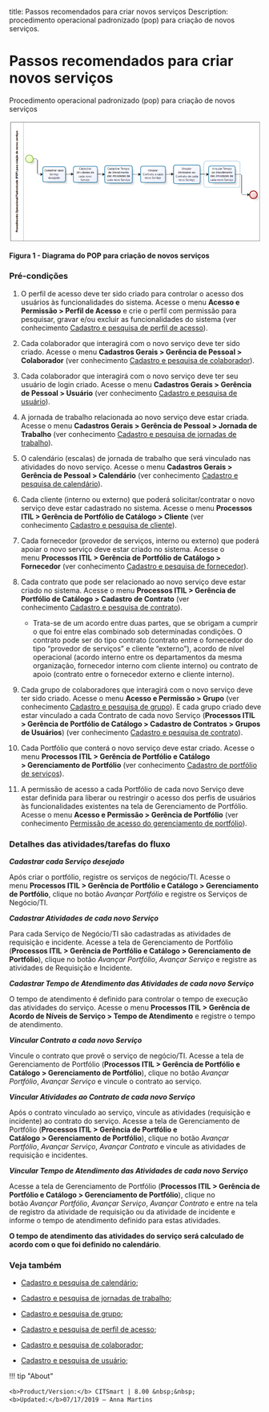 title: Passos recomendados para criar novos serviços
Description: procedimento operacional padronizado (pop) para criação de novos serviços.

# Passos recomendados para criar novos serviços

Procedimento operacional padronizado (pop) para criação de novos serviços

![Criar](images/steps.png)

**Figura 1 - Diagrama do POP para criação de novos serviços**

### Pré-condições

1.  O perfil de acesso deve ter sido criado para controlar o acesso dos usuários às funcionalidades do sistema. Acesse o menu **Acesso e Permissão > Perfil de Acesso** e crie o perfil com permissão para pesquisar, gravar e/ou excluir as funcionalidades do sistema (ver conhecimento [Cadastro e pesquisa de perfil de acesso][1]).

2.  Cada colaborador que interagirá com o novo serviço deve ter sido criado. Acesse o menu **Cadastros Gerais > Gerência de Pessoal > Colaborador** (ver conhecimento [Cadastro e pesquisa de colaborador][2]).

3.  Cada colaborador que interagirá com o novo serviço deve ter seu usuário de login criado. Acesse o menu **Cadastros Gerais > Gerência de Pessoal > Usuário** (ver conhecimento [Cadastro e pesquisa de usuário][3]).

4.  A jornada de trabalho relacionada ao novo serviço deve estar criada. Acesse o menu **Cadastros Gerais > Gerência de Pessoal > Jornada de Trabalho** (ver conhecimento [Cadastro e pesquisa de jornadas de trabalho][4]).

5.  O calendário (escalas) de jornada de trabalho que será vinculado nas atividades do novo serviço. Acesse o menu **Cadastros Gerais > Gerência de Pessoal > Calendário** (ver conhecimento [Cadastro e pesquisa de calendário][5]).

6.  Cada cliente (interno ou externo) que poderá solicitar/contratar o novo serviço deve estar cadastrado no sistema. Acesse o menu **Processos ITIL > Gerência de Portfólio de Catálogo > Cliente** (ver conhecimento [Cadastro e pesquisa de cliente][6]).

7.  Cada fornecedor (provedor de serviços, interno ou externo) que poderá apoiar o novo serviço deve estar criado no sistema. Acesse o menu **Processos ITIL > Gerência de Portfólio de Catálogo > Fornecedor** (ver conhecimento [Cadastro e pesquisa de fornecedor][7]).

8.  Cada contrato que pode ser relacionado ao novo serviço deve estar criado no sistema. Acesse o menu **Processos ITIL > Gerência de Portfólio de Catálogo > Cadastro de Contrato** (ver conhecimento [Cadastro e pesquisa de contrato][8]).

    -   Trata-se de um acordo entre duas partes, que se obrigam a cumprir o que
        foi entre elas combinado sob determinadas condições. O contrato pode ser
        do tipo contrato (contrato entre o fornecedor do tipo “provedor de
        serviços” e cliente “externo”), acordo de nível operacional (acordo
        interno entre os departamentos da mesma organização, fornecedor interno
        com cliente interno) ou contrato de apoio (contrato entre o fornecedor
        externo e cliente interno).

9.  Cada grupo de colaboradores que interagirá com o novo serviço deve ter sido criado. Acesse o menu **Acesso e Permissão > Grupo** (ver conhecimento [Cadastro e pesquisa de grupo][9]). E cada grupo criado deve estar vinculado a cada Contrato de cada novo
 Serviço (**Processos ITIL > Gerência de Portfólio de Catálogo > Cadastro de Contratos > Grupos de Usuários**) (ver conhecimento [Cadastro e pesquisa de contrato][8]).

10. Cada Portfólio que conterá o novo serviço deve estar criado. Acesse o menu **Processos ITIL > Gerência de Portfólio e Catálogo > Gerenciamento de Portfólio** (ver conhecimento [Cadastro de portfólio de serviços][10]).

11. A permissão de acesso a cada Portfólio de cada novo Serviço deve estar definida para liberar ou restringir o acesso dos perfis de usuários às funcionalidades existentes na tela de Gerenciamento de Portfólio. Acesse o menu **Acesso e Permissão > Gerência de Portfólio** (ver conhecimento [Permissão de acesso do gerenciamento de portfólio][11]).

### Detalhes das atividades/tarefas do fluxo

***Cadastrar cada Serviço desejado***

Após criar o portfólio, registre os serviços de negócio/TI. Acesse o menu **Processos ITIL > Gerência de Portfólio e Catálogo > Gerenciamento de Portfólio**, clique no botão *Avançar Portfólio* e registre os Serviços de Negócio/TI.

***Cadastrar Atividades de cada novo Serviço***

Para cada Serviço de Negócio/TI são cadastradas as atividades de requisição e incidente. Acesse a tela de Gerenciamento de Portfólio (**Processos ITIL > Gerência de Portfólio e Catálogo > Gerenciamento de Portfólio**), clique no botão *Avançar Portfólio*, *Avançar Serviço* e registre as atividades de Requisição e Incidente.

***Cadastrar Tempo de Atendimento das Atividades de cada novo Serviço***

O tempo de atendimento é definido para controlar o tempo de execução das atividades do serviço. Acesse o menu **Processos ITIL > Gerência de Acordo de Níveis de Serviço > Tempo de Atendimento** e registre o tempo de atendimento.

***Vincular Contrato a cada novo Serviço***

Vincule o contrato que provê o serviço de negócio/TI. Acesse a tela de Gerenciamento de Portfólio (**Processos ITIL > Gerência de Portfólio e Catálogo > Gerenciamento de Portfólio**), clique no botão *Avançar Portfólio*, *Avançar Serviço* e vincule o contrato ao serviço.

***Vincular Atividades ao Contrato de cada novo Serviço***

Após o contrato vinculado ao serviço, vincule as atividades (requisição e incidente) ao contrato do serviço. Acesse a tela de Gerenciamento de Portfólio (**Processos ITIL > Gerência de Portfólio e Catálogo > Gerenciamento de Portfólio**), clique no botão *Avançar Portfólio*, *Avançar Serviço*, *Avançar Contrato* e vincule as atividades de requisição e incidentes.

***Vincular Tempo de Atendimento das Atividades de cada novo Serviço***

Acesse a tela de Gerenciamento de Portfólio (**Processos ITIL > Gerência de Portfólio e Catálogo > Gerenciamento de Portfólio**), clique no botão *Avançar Portfólio*, *Avançar Serviço*, *Avançar Contrato* e entre na tela de registro da atividade de requisição ou da atividade de incidente e informe o tempo de atendimento definido para estas atividades.

**O tempo de atendimento das atividades do serviço será calculado de acordo com
o que foi definido no calendário**.

### Veja também

-   [Cadastro e pesquisa de calendário][5];

-   [Cadastro e pesquisa de jornadas de trabalho][4];

-   [Cadastro e pesquisa de grupo][9];

-   [Cadastro e pesquisa de perfil de acesso][1];

-   [Cadastro e pesquisa de colaborador][2];

-   [Cadastro e pesquisa de usuário][3];



[1]:/pt-br/citsmart-platform-7/initial-settings/access-settings/profile/user-profile.html
[2]:/pt-br/citsmart-platform-7/initial-settings/access-settings/user/employee.html
[3]:/citsmart-platform-7/initial-settings/access-settings/user/user-register.html
[4]:/pt-br/citsmart-platform-7/plataform-administration/time/create-working-day.html
[5]:/pt-br/citsmart-platform-7/plataform-administration/time/create-calendar.html
[6]:/pt-br/citsmart-platform-7/processes/portfolio-and-catalog/client.html
[7]:/pt-br/citsmart-platform-7/processes/portfolio-and-catalog/provider.html
[8]:/pt-br/citsmart-platform-7/additional-features/contract-management/use/register-contract.html
[9]:/pt-br/citsmart-platform-7/initial-settings/access-settings/user/group.html
[10]:/pt-br/citsmart-platform-7/processes/portfolio-and-catalog/register.html
[11]:/pt-br/citsmart-platform-7/processes/portfolio-and-catalog/portfolio-access.html



!!! tip "About"

    <b>Product/Version:</b> CITSmart | 8.00 &nbsp;&nbsp;
    <b>Updated:</b>07/17/2019 – Anna Martins
